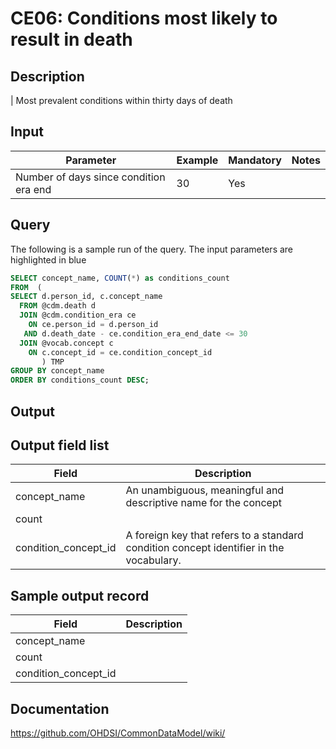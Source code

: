 <!---
Group:condition era
Name:CE06 Conditions most likely to result in death
Author:Patrick Ryan
CDM Version: 5.0
-->

# CE06: Conditions most likely to result in death

## Description
| Most prevalent conditions within thirty days of death
## Input

|  Parameter |  Example |  Mandatory |  Notes |
| --- | --- | --- | --- |
| Number of days since condition era end | 30 |  Yes |   |

## Query
The following is a sample run of the query. The input parameters are highlighted in  blue

```sql
SELECT concept_name, COUNT(*) as conditions_count 
FROM  ( 
SELECT d.person_id, c.concept_name 
  FROM @cdm.death d
  JOIN @cdm.condition_era ce 
    ON ce.person_id = d.person_id 
   AND d.death_date - ce.condition_era_end_date <= 30 
  JOIN @vocab.concept c
    ON c.concept_id = ce.condition_concept_id 
	   ) TMP 
GROUP BY concept_name 
ORDER BY conditions_count DESC;
```

## Output

## Output field list

|  Field |  Description |
| --- | --- |
| concept_name | An unambiguous, meaningful and descriptive name for the concept |
| count |   |
| condition_concept_id | A foreign key that refers to a standard condition concept identifier in the vocabulary. |

## Sample output record

|  Field |  Description |
| --- | --- |
| concept_name |   |
| count |   |
| condition_concept_id |   |

## Documentation
https://github.com/OHDSI/CommonDataModel/wiki/
